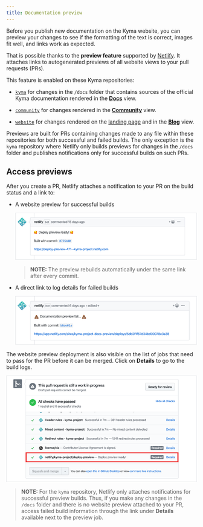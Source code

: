 ```yaml
---
title: Documentation preview
---
```


Before you publish new documentation on the Kyma website, you can preview your changes to see if the formatting of the text is correct, images fit well, and links work as expected.

That is possible thanks to the **preview feature** supported by [Netlify](https://www.netlify.com/). It attaches links to autogenerated previews of all website views to your pull requests (PRs).

This feature is enabled on these Kyma repositories:

- [`kyma`](https://github.com/kyma-project/kyma/tree/master/docs) for changes in the `/docs` folder that contains sources of the official Kyma documentation rendered in the [**Docs**](https://kyma-project.io/docs/) view.

- [`community`](https://github.com/kyma-project/community) for changes rendered in the [**Community**](https://kyma-project.io/community/) view.

- [`website`](https://github.com/kyma-project/website) for changes rendered on the [landing page](https://kyma-project.io/) and in the [**Blog**](https://kyma-project.io/blog/) view.

Previews are built for PRs containing changes made to any file within these repositories for both successful and failed builds. The only exception is the `kyma` repository where Netlify only builds previews for changes in the `/docs` folder and publishes notifications only for successful builds on such PRs.

## Access previews

After you create a PR, Netlify attaches a notification to your PR on the build status and a link to:

- A website preview for successful builds

    ![Successful preview](./assets/successful-preview.png)

    >**NOTE:** The preview rebuilds automatically under the same link after every commit.

- A direct link to log details for failed builds

    ![Failed preview](./assets/failed-preview.png)

The website preview deployment is also visible on the list of jobs that need to pass for the PR before it can be merged. Click on **Details** to go to the build logs.

![Job details](./assets/job-details.png)

>**NOTE:** For the `kyma` repository, Netlify only attaches notifications for successful preview builds. Thus, if you make any changes in the `/docs` folder and there is no website preview attached to your PR, access failed build information through the link under **Details** available next to the preview job.
  
